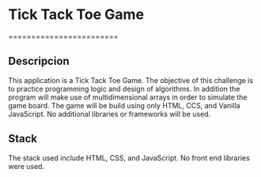 # Tick Tack Toe Game
========================

## Descripcion
This application is a Tick Tack Toe Game.
The objective of this challenge is to practice programming logic and design of algorithms.
In addition the program will make use of multidimensional arrays in order to simulate the game board.
The game will be build using only HTML, CCS, and Vanilla JavaScript. No additional libraries or frameworks will be used. 

## Stack
The stack used include HTML, CSS, and JavaScript. 
No front end libraries were used. 